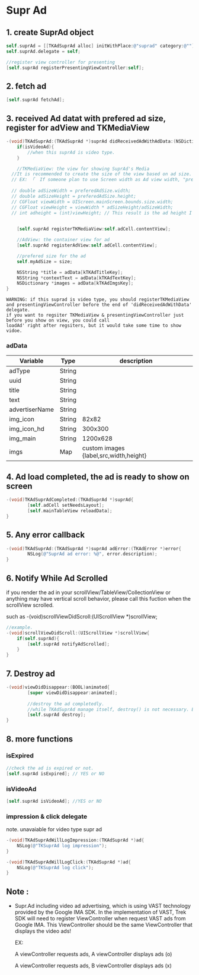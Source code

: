# Supr Ad

## 1. create SuprAd object
```objective-c
self.suprAd = [[TKAdSuprAd alloc] initWithPlace:@"suprad" category:@""];
self.suprAd.delegate = self;

//register view controller for presenting
[self.suprAd registerPresentingViewController:self];
```



## 2. fetch ad
```objective-c
[self.suprAd fetchAd];
```



## 3. received Ad datat with prefered ad size, register for adView and TKMediaView

```objective-c
-(void)TKAdSuprAd:(TKAdSuprAd *)suprAd didReceivedAdWithAdData:(NSDictionary *)adData preferedMediaViewSize:(CGSize)size isVideoAd{
	if(isVideoAd){
   		//when this suprAd is video type.
	} 

	//TKMediaView: the view for showing SuprAd's Media
  //It is recommended to create the size of the view based on ad size.
  // EX: 「  If someone plan to use Screen width as Ad view width, "preferedMediaViewSize" is very recommended to calculate the corresponding Ad view height. 」
  
  // double adSizeWidth = preferedAdSize.width;
  // double adSizeHeight = preferedAdSize.height;      
  // CGFloat viewWidth = UIScreen.mainScreen.bounds.size.width;
  // CGFloat viewHeight = viewWidth * adSizeHeight/adSizeWidth;
  // int adheight = (int)viewHeight; // This result is the ad height I wanted.
  

	[self.suprAd registerTKMediaView:self.adCell.contentView];

	//AdView: the container view for ad
	[self.suprAd registerAdView:self.adCell.contentView];

	//prefered size for the ad
	self.myAdSize = size;

	NSString *title = adData[kTKAdTitleKey];
	NSString *contextText = adData[kTKAdTextKey];
	NSDictionary *images = adData[kTKAdImgsKey];
}
```

```
WARNING: if this suprad is video type, you should registerTKMediaView and presentingViewController before the end of 'didReceivedAdWithData' delegate.
if you want to regsiter TKMediaView & presentingViewController just before you show on view, you could call 
loadAd' right after regsiters, but it would take some time to show vidoe.
```


### adData

| Variable       | Type   | description                            |
| -------------- | ------ | -------------------------------------- |
| adType         | String |                                        |
| uuid           | String |                                        |
| title          | String |                                        |
| text           | String |                                        |
| advertiserName | String |                                        |
| img_icon       | String | 82x82                                  |
| img_icon_hd    | String | 300x300                                |
| img_main       | String | 1200x628                               |
| imgs           | Map    | custom images {label,src,width,height} |

 

## 4. Ad load completed, the ad is ready to show on screen

```objective-c
-(void)TKAdSuprAdCompleted:(TKAdSuprAd *)suprAd{
		[self.adCell setNeedsLayout];
		[self.mainTableView reloadData];
}
```

## 5. Any error callback

```objective-c
-(void)TKAdSuprAd:(TKAdSuprAd *)suprAd adError:(TKAdError *)error{
		NSLog(@"SuprAd ad error: %@", error.description);
}
```

## 6. Notify While Ad Scrolled

if you render the ad in your scrollView/TableView/CollectionView or anything may have vertical scroll behavior, please call this fuction when the scrollView scrolled.

such as -(void)scrollViewDidScroll:(UIScrollView *)scrollView;

```objective-c
//example.
-(void)scrollViewDidScroll:(UIScrollView *)scrollView{
    if(self.suprAd){
        [self.suprAd notifyAdScrolled];
    }
}
```



## 7. Destroy ad 

```objective-c
-(void)viewDidDisappear:(BOOL)animated{
		[super viewDidDisappear:animated];
  
		//destroy the ad completedly.
		//while TKAdSuprAd manage itself, destroy() is not necessary. But It's nice to have it when you pretty sure the view/view controller is not useds anymore.
		[self.suprAd destroy];
}
```

## 8. more functions 

### isExpired
```objective-c
//check the ad is expired or not.
[self.suprAd isExpired]; // YES or NO
```

### isVideoAd
```objective-c
[self.suprAd isVideoAd]; //YES or NO
```

### impression & click delegate
note. unavaiable for video type supr ad 
```objective-c
-(void)TKAdSuprAdWillLogImpression:(TKAdSuprAd *)ad{
    NSLog(@"TKSuprAd log impression");
}

-(void)TKAdSuprAdWillLogClick:(TKAdSuprAd *)ad{
    NSLog(@"TKSuprAd log click");
}
```



## Note :  

- Supr.Ad including video ad advertising, which is using VAST technology provided by the Google IMA SDK. In the implementation of VAST, Trek SDK will need to register ViewController when request VAST ads from Google IMA. This ViewController should be the same ViewController that displays the video ads!

  EX:

  A viewController requests ads, A viewController displays ads (o)

  A viewController requests ads, B viewController displays ads (x)

